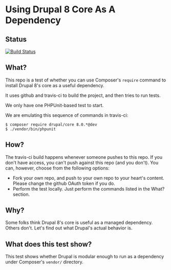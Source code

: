 Using Drupal 8 Core As A Dependency
===

Status
---
[![Build Status](https://travis-ci.org/paul-m/d8-require-drupal.svg?branch=master)](https://travis-ci.org/paul-m/d8-create-project)

What?
---

This repo is a test of whether you can use Composer's `require` command to install Drupal 8's core as a useful dependency.

It uses github and travis-ci to build the project, and then tries to run tests.

We only have one PHPUnit-based test to start.

We are emulating this sequence of commands in travis-ci:

    $ composer require drupal/core 8.0.*@dev
    $ ./vendor/bin/phpunit

How?
---

The travis-ci build happens whenever someone pushes to this repo. If you don't have access, you can't push against this repo (and you don't). You can, however, choose from the following options:

* Fork your own repo, and push to your own repo to your heart's content. Please change the github OAuth token if you do.
* Perform the test locally. Just perform the commands listed in the What? section.

Why?
---

Some folks think Drupal 8's core is useful as a managed dependency. Others don't. Let's find out what Drupal's actual behavior is.

What does this test show?
---

This test shows whether Drupal is modular enough to run as a dependency under Composer's `vendor/` directory.
